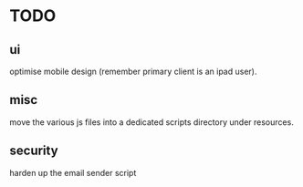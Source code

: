# TODO

## ui

optimise mobile design (remember primary client is an ipad user).

## misc

move the various js files into a dedicated scripts directory under resources.

## security

harden up the email sender script
